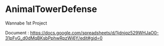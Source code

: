 # AnimalTowerDefense
Wannabe 1st Project

Document : https://docs.google.com/spreadsheets/d/1jdnjqz529WHJaO0-31pFvG_d0dMqBKsbPphwRpzWj6Y/edit#gid=0
